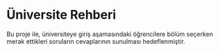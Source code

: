 # Üniversite Rehberi

Bu proje ile, üniversiteye giriş aşamasındaki öğrencilere bölüm seçerken merak ettikleri soruların cevaplarının sunulması hedeflenmiştir.
